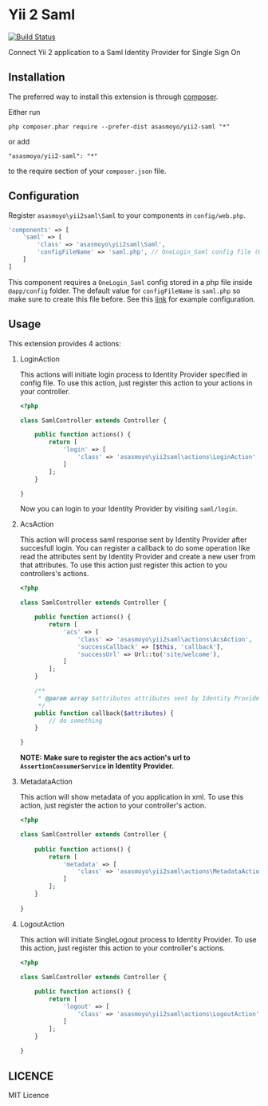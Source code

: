 Yii 2 Saml
==========

[![Build Status](https://travis-ci.org/asasmoyo/yii2-saml.svg?branch=master)](https://travis-ci.org/asasmoyo/yii2-saml)

Connect Yii 2 application to a Saml Identity Provider for Single Sign On

Installation
------------

The preferred way to install this extension is through [composer](http://getcomposer.org/download/).

Either run

```
php composer.phar require --prefer-dist asasmoyo/yii2-saml "*"
```

or add

```
"asasmoyo/yii2-saml": "*"
```

to the require section of your `composer.json` file.

Configuration
-------------

Register ``asasmoyo\yii2saml\Saml`` to your components in ``config/web.php``.

```php
'components' => [
    'saml' => [
        'class' => 'asasmoyo\yii2saml\Saml',
        'configFileName' => 'saml.php', // OneLogin_Saml config file (Optional)
    ]
]
```

This component requires a ``OneLogin_Saml`` config stored in a php file inside ``@app/config`` folder. The default value for ``configFileName`` is ``saml.php`` so make sure to create this file before. See this [link](https://github.com/onelogin/php-saml/blob/master/settings_example.php) for example configuration.

Usage
-----

This extension provides 4 actions:

1. LoginAction

    This actions will initiate login process to Identity Provider specified in config file. To use this action, just register this action to your actions in your controller.

    ```php
    <?php
    
    class SamlController extends Controller {

        public function actions() {
            return [
                'login' => [
                    'class' => 'asasmoyo\yii2saml\actions\LoginAction'
                ]
            ];
        }

    }
    ```

    Now you can login to your Identity Provider by visiting ``saml/login``.

2. AcsAction

    This action will process saml response sent by Identity Provider after succesfull login. You can register a callback to do some operation like read the attributes sent by Identity Provider and create a new user from that attributes. To use this action just register this action to you controllers's actions.

    ```php
    <?php

    class SamlController extends Controller {

        public function actions() {
            return [
                'acs' => [
                    'class' => 'asasmoyo\yii2saml\actions\AcsAction',
                    'successCallback' => [$this, 'callback'],
                    'successUrl' => Url::to('site/welcome'),
                ]
            ];
        }

        /**
         * @param array $attributes attributes sent by Identity Provider.
         */
        public function callback($attributes) {
            // do something
        }

    }
    ```
    
    **NOTE: Make sure to register the acs action's url to ``AssertionConsumerService`` in Identity Provider.** 

3. MetadataAction

    This action will show metadata of you application in xml. To use this action, just register the action to your controller's action.
    
    ```php
    <?php
    
    class SamlController extends Controller {
        
        public function actions() {
            return [
                'metadata' => [
                    'class' => 'asasmoyo\yii2saml\actions\MetadataAction'
                ]
            ];
        }
        
    }
    ```

4. LogoutAction

    This action will initiate SingleLogout process to Identity Provider. To use this action, just register this action to your controller's actions.
    
    ```php
    <?php
    
    class SamlController extends Controller {
        
        public function actions() {
            return [
                'logout' => [
                    'class' => 'asasmoyo\yii2saml\actions\LogoutAction'
                ]
            ];
        }
        
    }
    ```
    
LICENCE
-------

MIT Licence
